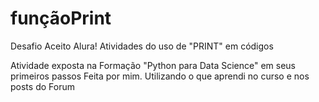# funçãoPrint
Desafio Aceito Alura! Atividades do uso de "PRINT" em códigos

Atividade exposta na Formação "Python para Data Science" em seus primeiros passos
Feita por mim. Utilizando o que aprendi no curso e nos posts do Forum 
